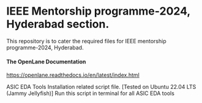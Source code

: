 # IEEE Mentorship programme-2024, Hyderabad section.
This repository is to cater the required files for IEEE mentorship programme-2024, Hyderabad.


#### The OpenLane Documentation

https://openlane.readthedocs.io/en/latest/index.html


ASIC EDA Tools Installation related script file. [Tested on Ubuntu 22.04 LTS (Jammy Jellyfish)]
Run this script in terminal for all ASIC EDA tools
